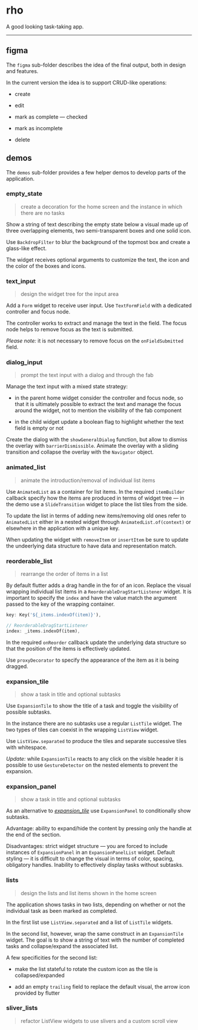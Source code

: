 # rho

A good looking task-taking app.

---

## figma

The `figma` sub-folder describes the idea of the final output, both in design and features.

In the current version the idea is to support CRUD-like operations:

- create

- edit

- mark as complete — checked

- mark as incomplete

- delete

## demos

The `demos` sub-folder provides a few helper demos to develop parts of the application.

### empty_state

> create a decoration for the home screen and the instance in which there are no tasks

Show a string of text describing the empty state below a visual made up of three overlapping elements, two semi-transparent boxes and one solid icon.

Use `BackdropFilter` to blur the background of the topmost box and create a glass-like effect.

The widget receives optional arguments to customize the text, the icon and the color of the boxes and icons.

### text_input

> design the widget tree for the input area

Add a `Form` widget to receive user input. Use `TextFormField` with a dedicated controller and focus node.

The controller works to extract and manage the text in the field. The focus node helps to remove focus as the text is submitted.

_Please note:_ it is not necessary to remove focus on the `onFieldSubmitted` field.

### dialog_input

> prompt the text input with a dialog and through the fab

Manage the text input with a mixed state strategy:

- in the parent home widget consider the controller and focus node, so that it is ultimately possible to extract the text and manage the focus around the widget, not to mention the visibility of the fab component

- in the child widget update a boolean flag to highlight whether the text field is empty or not

Create the dialog with the `showGeneralDialog` function, but allow to dismiss the overlay with `barrierDismissible`. Animate the overlay with a sliding transition and collapse the overlay with the `Navigator` object.

### animated_list

> animate the introduction/removal of individual list items

Use `AnimatedList` as a container for list items. In the required `itemBuilder` callback specify how the items are produced in terms of widget tree — in the demo use a `SlideTransition` widget to place the list tiles from the side.

To update the list in terms of adding new items/removing old ones refer to `AnimatedList` either in a nested widget through `AnimatedList.of(context)` or elsewhere in the application with a unique key.

When updating the widget with `removeItem` or `insertItem` be sure to update the undeerlying data structure to have data and representation match.

### reorderable_list

> rearrange the order of items in a list

By default flutter adds a drag handle in the for of an icon. Replace the visual wrapping individual list items in a `ReorderableDragStartListener` widget. It is important to specify the `index` and have the value match the argument passed to the key of the wrapping container.

```dart
key: Key('${_items.indexOf(item)}'),

// ReorderableDragStartListener
index: _items.indexOf(item),
```

In the required `onReorder` callback update the underlying data structure so that the position of the items is effectively updated.

Use `proxyDecorator` to specify the appearance of the item as it is being dragged.

### expansion_tile

> show a task in title and optional subtasks

Use `ExpansionTile` to show the title of a task and toggle the visibility of possible subtasks.

In the instance there are no subtasks use a regular `ListTile` widget. The two types of tiles can coexist in the wrapping `ListView` widget.

Use `ListView.separated` to produce the tiles and separate successive tiles with whitespace.

_Update:_ while `ExpansionTile` reacts to any click on the visible header it is possible to use `GestureDetector` on the nested elements to prevent the expansion.

### expansion_panel

> show a task in title and optional subtasks

As an alternative to [_expansion_tile_](#expansiontile) use `ExpansionPanel` to conditionally show subtasks.

Advantage: ability to expand/hide the content by pressing only the handle at the end of the section.

Disadvantages: strict widget structure — you are forced to include instances of `ExpansionPanel` in an `ExpansionPanelList` widget. Default styling — it is difficult to change the visual in terms of color, spacing, obligatory handles. Inability to effectively display tasks without subtasks.

### lists

> design the lists and list items shown in the home screen

The application shows tasks in two lists, depending on whether or not the individual task as been marked as completed.

In the first list use `ListView.separated` and a list of `ListTile` widgets.

In the second list, however, wrap the same construct in an `ExpansionTile` widget. The goal is to show a string of text with the number of completed tasks and collapse/expand the associated list.

A few specificities for the second list:

- make the list stateful to rotate the custom icon as the tile is collapsed/expanded

- add an empty `trailing` field to replace the default visual, the arrow icon provided by flutter

### sliver_lists

> refactor ListView widgets to use slivers and a custom scroll view
